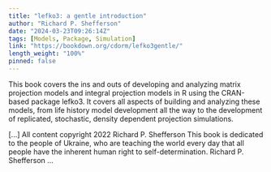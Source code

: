 ```yaml
---
title: "lefko3: a gentle introduction"
author: "Richard P. Shefferson"
date: "2024-03-23T09:26:14Z"
tags: [Models, Package, Simulation]
link: "https://bookdown.org/cdorm/lefko3gentle/"
length_weight: "100%"
pinned: false
---
```


<p>This book covers the ins and outs of developing and analyzing matrix
projection models and integral projection models in R using the CRAN-based
package lefko3. It covers all aspects of building and analyzing these models,
from life history model development all the way to the development of
replicated, stochastic, density dependent projection simulations.</p> [...] All content copyright 2022 Richard P. Shefferson This book is dedicated to the people of Ukraine, who are teaching the world every day that all people have the inherent human right to self-determination. Richard P. Shefferson ...
